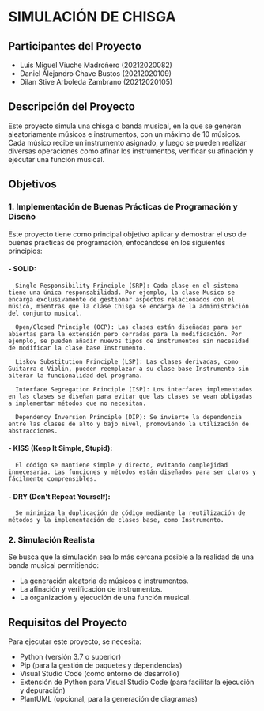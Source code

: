 # SIMULACIÓN DE CHISGA 

## Participantes del Proyecto

   - Luis Miguel Viuche Madroñero (20212020082)
   - Daniel Alejandro Chave Bustos (20212020109)
   - Dilan Stive Arboleda Zambrano (20212020105)

## Descripción del Proyecto

Este proyecto simula una chisga o banda musical, en la que se generan aleatoriamente músicos e instrumentos, con un máximo de 10 músicos. Cada músico recibe un instrumento asignado, y luego se pueden realizar diversas operaciones como afinar los instrumentos, verificar su afinación y ejecutar una función musical.

## Objetivos

### 1. Implementación de Buenas Prácticas de Programación y Diseño
   
   Este proyecto tiene como principal objetivo aplicar y demostrar el uso de buenas prácticas de programación, enfocándose en los siguientes principios:
   
   #### - SOLID:

      Single Responsibility Principle (SRP): Cada clase en el sistema tiene una única responsabilidad. Por ejemplo, la clase Musico se encarga exclusivamente de gestionar aspectos relacionados con el músico, mientras que la clase Chisga se encarga de la administración del conjunto musical.
      
      Open/Closed Principle (OCP): Las clases están diseñadas para ser abiertas para la extensión pero cerradas para la modificación. Por ejemplo, se pueden añadir nuevos tipos de instrumentos sin necesidad de modificar la clase base Instrumento.
      
      Liskov Substitution Principle (LSP): Las clases derivadas, como Guitarra o Violin, pueden reemplazar a su clase base Instrumento sin alterar la funcionalidad del programa.
      
      Interface Segregation Principle (ISP): Los interfaces implementados en las clases se diseñan para evitar que las clases se vean obligadas a implementar métodos que no necesitan.
      
      Dependency Inversion Principle (DIP): Se invierte la dependencia entre las clases de alto y bajo nivel, promoviendo la utilización de abstracciones.
      
   #### - KISS (Keep It Simple, Stupid):
      
      El código se mantiene simple y directo, evitando complejidad innecesaria. Las funciones y métodos están diseñados para ser claros y fácilmente comprensibles.

   #### - DRY (Don't Repeat Yourself):
      
      Se minimiza la duplicación de código mediante la reutilización de métodos y la implementación de clases base, como Instrumento.

### 2. Simulación Realista

   Se busca que la simulación sea lo más cercana posible a la realidad de una banda musical permitiendo:
   
   - La generación aleatoria de músicos e instrumentos.
   - La afinación y verificación de instrumentos.
   - La organización y ejecución de una función musical.


## Requisitos del Proyecto

Para ejecutar este proyecto, se necesita:

- Python (versión 3.7 o superior)
- Pip (para la gestión de paquetes y dependencias)
- Visual Studio Code (como entorno de desarrollo)
- Extensión de Python para Visual Studio Code (para facilitar la ejecución y depuración)
- PlantUML (opcional, para la generación de diagramas)
